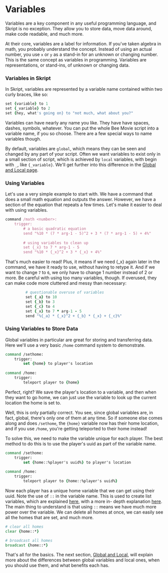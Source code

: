 # Variables

Variables are a key component in any useful programming language, and Skript is no exception. They allow you to store data, move data around, make code readable, and much more.&#x20;

At their core, variables are a label for information. If you've taken algebra in math, you probably understand the concept. Instead of using an actual number, you use `x` or `y` as a stand-in for an unknown or changing number. This is the same concept as variables in programming. Variables are representations, or stand-ins, of unknown or changing data.

### Variables in Skript

In Skript, variables are represented by a variable name contained within two curly braces, like so:

```ruby
set {variable} to 1
set {_variable} to 2
set {hey, what's going on} to "not much, what about you?"
```

Variables can have nearly any name you like. They have have spaces, dashes, symbols, whatever. You can put the whole Bee Movie script into a variable name, if you so choose. There are a few special ways to name variables though.&#x20;

By default, variables are `global`, which means they can be seen and changed by any part of your script. Often we want variables to exist only in a small section of script, which is achieved by `local` variables, with begin with `_`, like `{_variable}`. We'll get further into this difference in the [Global and Local page](global-and-local.md).

### Using Variables

Let's use a very simple example to start with. We have a command that does a small math equation and outputs the answer. However, we have a section of the equation that repeats a few times. Let's make it easier to deal with using variables.

```ruby
command /math <number>:
    trigger:
        # a basic quadratic equation
        send "%10 * (7 * arg-1 - 5)^2 + 3 * (7 * arg-1 - 5) + 4%"
        
        # using variables to clean up
        set {_x} to 7 * arg-1 - 5
        send "%10 * {_x}^2 + 3 * {_x} + 4%"        
```

&#x20;That's much easier to read! Plus, it means if we need {\_x} again later in the command, we have it ready to use, without having to retype it. And if we want to change `7` to `6`, we only have to change 1 number instead of 2 or more. Be careful with using too many variables, though. If overused, they can make code more cluttered and messy than necessary:

```ruby
         # questionable overuse of variables
         set {_a} to 10
         set {_b} to 3
         set {_c} to 4
         set {_x} to 7 * arg-1 - 5
         send "%{_a} * {_x}^2 + {_b} * {_x} + {_c}%"  
```

### Using Variables to Store Data

Global variables in particular are great for storing and transferring data. Here we'll use a very basic `/home` command system to demonstrate.&#x20;

```tcl
command /sethome:
    trigger:
        set {home} to player's location
        
command /home:
    trigger:
        teleport player to {home} 
```

Perfect, right? We save the player's location to a variable, and then when they want to go home, we can just use the variable to look up the current location the home is set to.&#x20;

Well, this is only partially correct. You see, since global variables are, in fact, global, there's only one of them at any time. So if someone else comes along and does `/sethome`, the `{home}` variable now has their home location, and if you use `/home`, you're getting teleported to their home instead!

To solve this, we need to make the variable unique for each player. The best method to do this is to use the player's uuid as part of the variable name.

```tcl
command /sethome:
    trigger:
        set {home::%player's uuid%} to player's location
        
command /home:
    trigger:
        teleport player to {home::%player's uuid%} 
```

Now each player has a unique home variable that we can get using their uuid. Note the use of `::` in the variable name. This is used to create list variables, which are explained [here](list-basics.md), with a more in- depth explanation [here](../lists/). The main thing to understand is that using `::` means we have much more power over the variable. We can delete all homes at once, we can easily see all the homes that are set, and much more.&#x20;

```tcl
# clear all homes
clear {home::*}

# broadcast all homes
broadcast {home::*}
```

That's all for the basics. The next section, [Global and Local](global-and-local.md), will explain more about the differences between global variables and local ones, when you should use them, and what benefits each has.&#x20;
